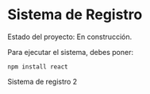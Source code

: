 <h1> Sistema de Registro</h1>

Estado del proyecto:  En construcción.

Para ejecutar el sistema, debes poner:

```npm install react```

Sistema de registro 2
